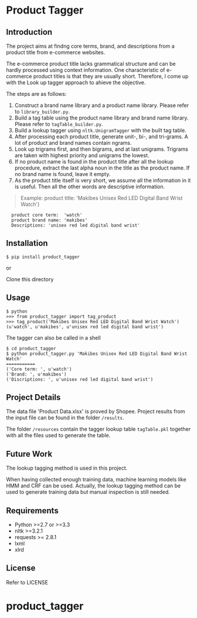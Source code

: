 Product Tagger
================

Introduction
------------

The project aims at findng core terms, brand, and descriptions from a product title from e-commerce websites.

The e-commerce product title lacks grammatical structure and can be hardly processed using context information. One characteristic of e-commerce product titles is that they are usually short. Therefore, I come up with the Look up tagger approach to ahieve the objective.

The steps are as follows:

1.  Construct a brand name library and a product name library. Please refer to `library_builder.py`.
2.  Build a tag table using the product name library and brand name library. Please refer to `tagTable_builder.py`.
3.  Build a lookup tagger using `nltk.UnigramTagger` with the built tag table.
4.  After processing each product title, generate unit-, bi-, and tri-grams. A lot of product and brand names contain ngrams.
5.  Look up trigrams first, and then bigrams, and at last unigrams. Trigrams are taken with highest priority and unigrams the lowest.
6.  If no product name is found in the product title after all the lookup procedure, extract the last alpha noun in the title as the product name. If no brand name is found, leave it empty.
7.  As the product title itself is very short, we assume all the information in it is useful. Then all the other words are descriptive information.

> Example: product title: 'Makibes Unisex Red LED Digital Band Wrist Watch')

      product core term:  'watch'
      product brand name: 'makibes'
      Descriptions: 'unisex red led digital band wrist'

Installation
------------

    $ pip install product_tagger

or

Clone this directory

Usage
-----

    $ python
    >>> from product_tagger import tag_product
    >>> tag_product('Makibes Unisex Red LED Digital Band Wrist Watch')
    (u'watch', u'makibes', u'unisex red led digital band wrist')

The tagger can also be called in a shell

    $ cd product_tagger
    $ python product_tagger.py 'Makibes Unisex Red LED Digital Band Wrist Watch'
    ===========
    ('Core term: ', u'watch')
    ('Brand: ', u'makibes')
    ('Discriptions: ', u'unisex red led digital band wrist')

Project Details
---------------

The data file 'Product Data.xlsx' is proved by Shopee. Project results from the input file can be found in the folder `/results`.

The folder `/resources` contain the tagger lookup table `tagTable.pkl` together with all the files used to generate the table.

Future Work
-----------

The lookup tagging method is used in this project.

When having collected enough training data, machine learning models like HMM and CRF can be used. Actually, the lookup tagging method can be used to generate training data but manual inspection is still needed.

Requirements
------------

-   Python &gt;=2.7 or &gt;=3.3
-   nltk &gt;=3.2.1
-   requests &gt;= 2.8.1
-   lxml
-   xlrd

License
-------

Refer to LICENSE
# product_tagger
